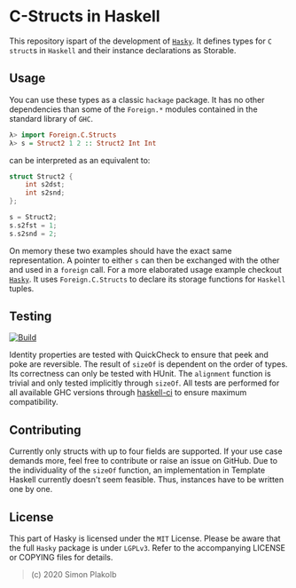 # C-Structs in Haskell

This repository ispart of the development of [```Hasky```](https://github.com/pinselimo/Hasky/). It defines types for ```C``` ```struct```s in ```Haskell``` and their instance declarations as Storable.

## Usage

You can use these types as a classic ```hackage``` package. It has no other dependencies than some of the ```Foreign.*``` modules contained in the standard library of ```GHC```.

~~~haskell
λ> import Foreign.C.Structs
λ> s = Struct2 1 2 :: Struct2 Int Int
~~~

can be interpreted as an equivalent to:

~~~C
struct Struct2 {
    int s2dst;
    int s2snd;
};

s = Struct2;
s.s2fst = 1;
s.s2snd = 2;
~~~

On memory these two examples should have the exact same representation. A pointer to either ```s``` can then be exchanged with the other and used in a ```foreign``` call.
For a more elaborated usage example checkout [```Hasky```](https://github.com/pinselimo/Hasky/hasky/haskell/res/HaskyTuple.hs/). It uses ```Foreign.C.Structs``` to declare its storage functions for ```Haskell``` tuples.

## Testing

[![Build](https://img.shields.io/travis/pinselimo/cstructs-in-haskell.svg)](https://travis-ci.org/pinselimo/cstructs-in-haskell)

Identity properties are tested with QuickCheck to ensure that peek and poke are reversible. The result of ```sizeOf``` is dependent on the order of types. Its correctness can only be tested with HUnit. The ```alignment``` function is trivial and only tested implicitly through ```sizeOf```.
All tests are performed for all available GHC versions through [haskell-ci](https://github.com/haskell-CI/haskell-ci) to ensure maximum compatibility.

## Contributing

Currently only structs with up to four fields are supported. If your use case demands more, feel free to contribute or raise an issue on GitHub. Due to the individuality of the ```sizeOf``` function, an implementation in Template Haskell currently doesn't seem feasible. Thus, instances have to be written one by one.

## License

This part of Hasky is licensed under the ```MIT``` License. Please be aware that the full ```Hasky``` package is under ```LGPLv3```. Refer to the accompanying LICENSE or COPYING files for details.

> (c) 2020 Simon Plakolb

